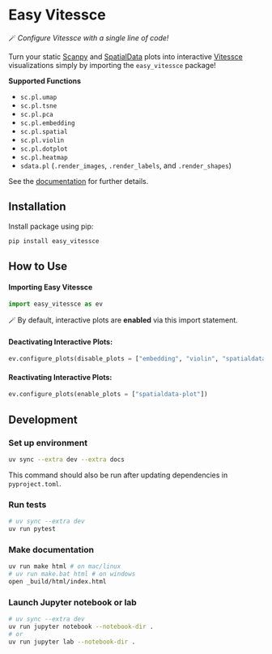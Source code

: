# Easy Vitessce

 🪄 *Configure Vitessce with a single line of code!*
 
Turn your static [Scanpy](https://github.com/scverse/scanpy) and [SpatialData](https://github.com/scverse/spatialdata-plot) plots into interactive [Vitessce](https://github.com/vitessce/vitessce) visualizations simply by importing the `easy_vitessce` package!


**Supported Functions**

- `sc.pl.umap`
- `sc.pl.tsne`
- `sc.pl.pca`
- `sc.pl.embedding`
- `sc.pl.spatial`
- `sc.pl.violin`
- `sc.pl.dotplot`
- `sc.pl.heatmap`
- `sdata.pl` (`.render_images`, `.render_labels`, and `.render_shapes`)

See the [documentation](https://vitessce.github.io/easy_vitessce/) for further details.


## Installation

Install package using pip: 

```sh
pip install easy_vitessce
```

## How to Use

#### Importing Easy Vitessce

```py
import easy_vitessce as ev
```

🪄 By default, interactive plots are **enabled** via this import statement.

#### Deactivating Interactive Plots:

```py
ev.configure_plots(disable_plots = ["embedding", "violin", "spatialdata-plot"])
```

#### Reactivating Interactive Plots:

```py
ev.configure_plots(enable_plots = ["spatialdata-plot"])
```

## Development

### Set up environment

```sh
uv sync --extra dev --extra docs
```

This command should also be run after updating dependencies in `pyproject.toml`.

### Run tests

```sh
# uv sync --extra dev
uv run pytest
```

### Make documentation

```sh
uv run make html # on mac/linux
# uv run make.bat html # on windows
open _build/html/index.html
```

### Launch Jupyter notebook or lab

```sh
# uv sync --extra dev
uv run jupyter notebook --notebook-dir .
# or
uv run jupyter lab --notebook-dir .
```